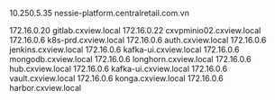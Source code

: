 10.250.5.35     nessie-platform.centralretail.com.vn

172.16.0.20     gitlab.cxview.local
172.16.0.22     cxvpminio02.cxview.local
172.16.0.6      k8s-prd.cxview.local
172.16.0.6      auth.cxview.local
172.16.0.6      jenkins.cxview.local
172.16.0.6      kafka-ui.cxview.local
172.16.0.6      mongodb.cxview.local
172.16.0.6      longhorn.cxview.local
172.16.0.6      hub.cxview.local
172.16.0.6      kafka-ui.cxview.local
172.16.0.6      vault.cxview.local
172.16.0.6      konga.cxview.local
172.16.0.6      harbor.cxview.local